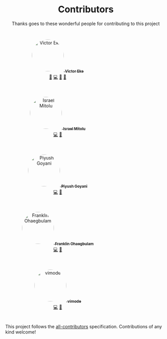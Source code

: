 <div align="center">
 <h1> Contributors </h1>
  Thanks goes to these wonderful people for contributing to this project
</div>
<br />

<style>
.contributor{
  max-width: 280px;
  width: 100%;
  height: auto;
  margin: 8px;
  padding: 16px;
  border-radius: 12px;
  background-color: var(--vp-c-bg-soft);
}

.contributor img{
  margin-bottom: 8px;
  width: 100px;
  border-radius: 50%;
}

  </style>

<div align="center" style="display: flex; flex-wrap:wrap;">
  <div class="contributor">
    <a href="http://victoreke.com">
      <img src="https://avatars.githubusercontent.com/u/62628408?v=4?s=100" width="100px;" alt="Victor Eke"/>
      <sub><b>Victor Eke </b></sub>
    </a>
    <br />
    <a href="#maintenance-Evavic44" title="Maintenance">🚧</a> 
    <a href="https://github.com/Evavic44/portfolio-ideas/commits?author=Evavic44" title="Code">💻</a> 
    <a href="https://github.com/Evavic44/portfolio-ideas/commits?author=Evavic44" title="Documentation">📖</a> 
    <a href="https://github.com/Evavic44/portfolio-ideas/issues?q=author%3AEvavic44" title="Bug reports">🐛</a>
  </div>
  <div class="contributor">
    <a href="https://israelmitolu.netlify.app">
      <img src="https://avatars.githubusercontent.com/u/53873209?v=4?s=100" width="100px;" alt="Israel Mitolu"/>
      <sub><b>Israel Mitolu</b></sub>
    </a>
    <br />
    <a href="https://github.com/Evavic44/portfolio-ideas/commits?author=israelmitolu" title="Code">💻</a> 
    <a href="https://github.com/Evavic44/portfolio-ideas/commits?author=israelmitolu" title="Documentation">📖</a>
  </div>
  <div  class="contributor">
    <a href="https://piyushgoyani.thesourcepedia.org">
      <img src="https://avatars.githubusercontent.com/u/18528418?v=4?s=100" width="100px;" alt="Piyush Goyani"/>
      <sub><b>Piyush Goyani</b></sub>
    </a>
    <br />
    <a href="https://github.com/Evavic44/portfolio-ideas/commits?author=piyush-multiplexer" title="Code">💻</a> 
    <a href="https://github.com/Evavic44/portfolio-ideas/commits?author=piyush-multiplexer" title="Documentation">📖</a>
  </div>
  <div  class="contributor">
    <a href="http://frankiefab.com">
      <img src="https://avatars.githubusercontent.com/u/46662771?v=4?s=100" width="100px;" alt="Franklin Ohaegbulam"/>
      <sub><b>Franklin Ohaegbulam</b></sub>
    </a>
    <br />
    <a href="https://github.com/Evavic44/portfolio-ideas/commits?author=frankiefab100" title="Code">💻</a> 
    <a href="https://github.com/Evavic44/portfolio-ideas/commits?author=frankiefab100" title="Documentation">📖</a>
  </div>
  <div  class="contributor">
    <a href="https://github.com/vimode">
      <img src="https://avatars.githubusercontent.com/u/39148877?v=4?s=100" width="100px;" alt="vimode"/>
      <sub><b>vimode</b></sub>
    </a>
    <br />
    <a href="https://github.com/Evavic44/portfolio-ideas/commits?author=vimode" title="Code">💻</a>
    <a href="https://github.com/Evavic44/portfolio-ideas/commits?author=vimode" title="Documentation">📖</a>
  </div>
</div>

This project follows the [all-contributors](https://github.com/all-contributors/all-contributors) specification. Contributions of any kind welcome!

<!-- Auto-update: 2025-10-12T08:12:23.802427 -->
